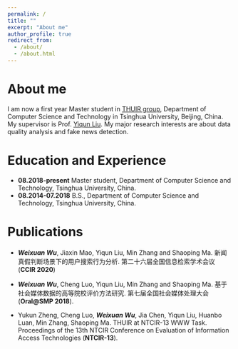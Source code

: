 ```yaml
---
permalink: /
title: ""
excerpt: "About me"
author_profile: true
redirect_from: 
  - /about/
  - /about.html
---
```


# About me

I am now a first year Master student in [THUIR group](http://www.thuir.cn/), Department of Computer Science and Technology in Tsinghua University, Beijing, China. My supervisor is Prof. [Yiqun Liu](http://www.thuir.cn/group/~YQLiu/). My major research interests are about data quality analysis and fake news detection.

# Education and Experience

* **08.2018-present** Master student, Department of Computer Science and Technology, Tsinghua University, China.
* **08.2014-07.2018** B.S., Department of Computer Science and Technology, Tsinghua University, China.

# Publications

* ***Weixuan Wu***, Jiaxin Mao, Yiqun Liu, Min Zhang and Shaoping Ma. 新闻真假判断场景下的用户搜索行为分析. 第二十六届全国信息检索学术会议 (**CCIR 2020**)

* ***Weixuan Wu***, Cheng Luo, Yiqun Liu, Min Zhang and Shaoping Ma. 基于社会媒体数据的高等院校评价方法研究. 第七届全国社会媒体处理大会 (**Oral@SMP 2018**).

* Yukun Zheng, Cheng Luo, ***Weixuan Wu***, Jia Chen, Yiqun Liu, Huanbo Luan, Min Zhang, Shaoping Ma. THUIR at NTCIR-13 WWW Task. Proceedings of the 13th NTCIR Conference on Evaluation of Information Access Technologies (**NTCIR-13**).
